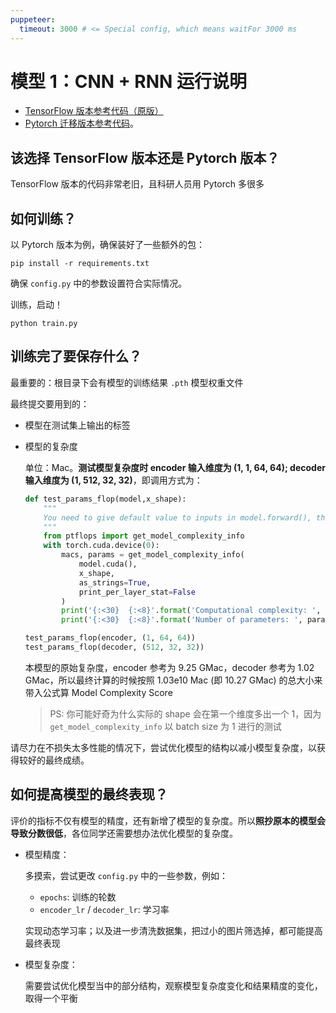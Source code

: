 ```yaml
---
puppeteer:
  timeout: 3000 # <= Special config, which means waitFor 3000 ms
---
```


# 模型 1：CNN + RNN 运行说明

<!-- 助教尝试跑通这个模型的 Pytorch 版本，结果被成堆的 bug 恶心到了，于是决定提供自己 fork 后尝试更改过的 Pytorch 版本供参考 -->

- [TensorFlow 版本参考代码（原版）](https://github.com/LinXueyuanStdio/LaTeX_OCR_PRO)
- [Pytorch 迁移版本参考代码](https://github.com/Ladbaby/project_2024_LaTeX_OCR_Pytorch)。

## 该选择 TensorFlow 版本还是 Pytorch 版本？

TensorFlow 版本的代码非常老旧，且科研人员用 Pytorch 多很多

## 如何训练？

以 Pytorch 版本为例，确保装好了一些额外的包：

```shell
pip install -r requirements.txt
```

确保 `config.py` 中的参数设置符合实际情况。

训练，启动！

```shell
python train.py
```

## 训练完了要保存什么？

最重要的：根目录下会有模型的训练结果 `.pth` 模型权重文件

最终提交要用到的：
- 模型在测试集上输出的标签
- 模型的复杂度

    单位：Mac。**测试模型复杂度时 encoder 输入维度为 (1, 1, 64, 64); decoder 输入维度为 (1, 512, 32, 32)**，即调用方式为：

    ```python
    def test_params_flop(model,x_shape):
        """
        You need to give default value to inputs in model.forward(), the following code can only pass one argument to forward()
        """
        from ptflops import get_model_complexity_info
        with torch.cuda.device(0):
            macs, params = get_model_complexity_info(
                model.cuda(), 
                x_shape, 
                as_strings=True,
                print_per_layer_stat=False
            )
            print('{:<30}  {:<8}'.format('Computational complexity: ', macs))
            print('{:<30}  {:<8}'.format('Number of parameters: ', params))

    test_params_flop(encoder, (1, 64, 64))
    test_params_flop(decoder, (512, 32, 32))
    ```
    
    本模型的原始复杂度，encoder 参考为 9.25 GMac，decoder 参考为 1.02 GMac，所以最终计算的时候按照 1.03e10 Mac (即 10.27 GMac) 的总大小来带入公式算 Model Complexity Score

    > PS: 你可能好奇为什么实际的 shape 会在第一个维度多出一个 1，因为 `get_model_complexity_info` 以 batch size 为 1 进行的测试

请尽力在不损失太多性能的情况下，尝试优化模型的结构以减小模型复杂度，以获得较好的最终成绩。

## 如何提高模型的最终表现？

评价的指标不仅有模型的精度，还有新增了模型的复杂度。所以**照抄原本的模型会导致分数很低**，各位同学还需要想办法优化模型的复杂度。

- 模型精度：

    多摸索，尝试更改 `config.py` 中的一些参数，例如：

    - `epochs`: 训练的轮数
    - `encoder_lr` / `decoder_lr`: 学习率

    实现动态学习率；以及进一步清洗数据集，把过小的图片筛选掉，都可能提高最终表现
- 模型复杂度：

    需要尝试优化模型当中的部分结构，观察模型复杂度变化和结果精度的变化，取得一个平衡

